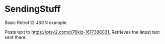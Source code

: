 # SendingStuff
Basic Retrofit2 JSON example.

Posts text to https://ptsv2.com/t/76kiz-1617388031, Retrieves the latest text sent there.
